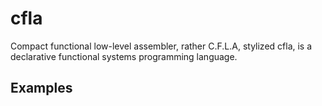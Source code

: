 # cfla

Compact functional low-level assembler, rather C.F.L.A, stylized cfla, is a declarative functional systems programming
language.

## Examples

```

```
